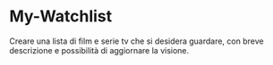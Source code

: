 # My-Watchlist
Creare una lista di film e serie tv che si desidera guardare, con breve descrizione e possibilità di aggiornare la visione.
